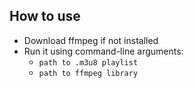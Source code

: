 ## How to use
* Download ffmpeg if not installed
* Run it using command-line arguments: 
  * `path to .m3u8 playlist`
  * `path to ffmpeg library`
